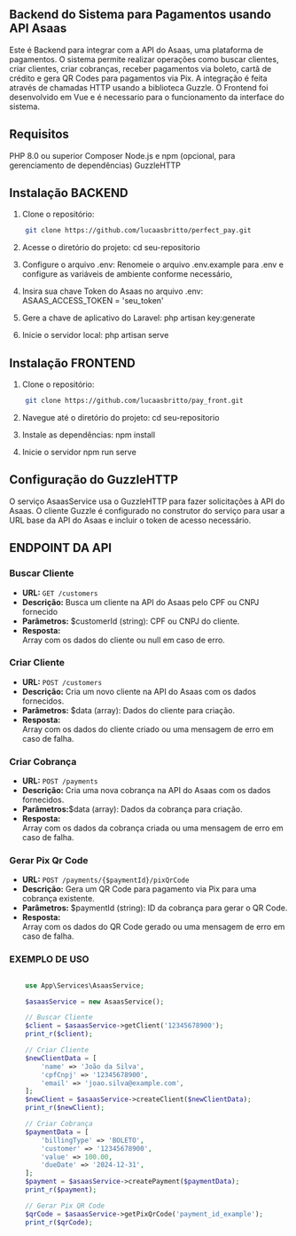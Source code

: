 
## Backend do Sistema para Pagamentos usando API Asaas
Este é Backend para integrar com a API do Asaas, uma plataforma de pagamentos. O sistema permite realizar operações como buscar clientes, criar clientes, criar cobranças, receber pagamentos via boleto, cartã de crédito e gera QR Codes para pagamentos via Pix. A integração é feita através de chamadas HTTP usando a biblioteca Guzzle.
O Frontend foi desenvolvido em Vue e é necessario para o funcionamento da interface do sistema.

## Requisitos
PHP 8.0 ou superior
Composer
Node.js e npm (opcional, para gerenciamento de dependências)
GuzzleHTTP


## Instalação BACKEND

1. Clone o repositório:
```bash    
    git clone https://github.com/lucaasbritto/perfect_pay.git
```

2. Acesse o diretório do projeto:
    cd seu-repositorio

3. Configure o arquivo .env:
    Renomeie o arquivo .env.example para .env e configure as variáveis de ambiente conforme necessário,

4. Insira sua chave Token do Asaas no arquivo .env:
    ASAAS_ACCESS_TOKEN = 'seu_token'

5. Gere a chave de aplicativo do Laravel:
    php artisan key:generate

7. Inicie o servidor local:
    php artisan serve



## Instalação FRONTEND

1. Clone o repositório:
```bash   
    git clone https://github.com/lucaasbritto/pay_front.git
```

2. Navegue até o diretório do projeto:
    cd seu-repositorio

3. Instale as dependências:
    npm install

4. Inicie o servidor
    npm run serve





## Configuração do GuzzleHTTP
O serviço AsaasService usa o GuzzleHTTP para fazer solicitações à API do Asaas. O cliente Guzzle é configurado no construtor do serviço para usar a URL base da API do Asaas e incluir o token de acesso necessário.



## ENDPOINT DA API


### Buscar Cliente

- **URL:** `GET /customers`
- **Descrição:** Busca um cliente na API do Asaas pelo CPF ou CNPJ fornecido
- **Parâmetros:** $customerId (string): CPF ou CNPJ do cliente.
- **Resposta:**    
    Array com os dados do cliente ou null em caso de erro.


### Criar Cliente

- **URL:** `POST /customers`
- **Descrição:** Cria um novo cliente na API do Asaas com os dados fornecidos.
- **Parâmetros:** $data (array): Dados do cliente para criação.
- **Resposta:**    
    Array com os dados do cliente criado ou uma mensagem de erro em caso de falha.


### Criar Cobrança

- **URL:** `POST /payments`
- **Descrição:** Cria uma nova cobrança na API do Asaas com os dados fornecidos.
- **Parâmetros:**$data (array): Dados da cobrança para criação.
- **Resposta:**    
    Array com os dados da cobrança criada ou uma mensagem de erro em caso de falha.


### Gerar Pix Qr Code

- **URL:** `POST /payments/{$paymentId}/pixQrCode`
- **Descrição:** Gera um QR Code para pagamento via Pix para uma cobrança existente.
- **Parâmetros:** $paymentId (string): ID da cobrança para gerar o QR Code.
- **Resposta:**    
   Array com os dados do QR Code gerado ou uma mensagem de erro em caso de falha.


### EXEMPLO DE USO

```php

    use App\Services\AsaasService;

    $asaasService = new AsaasService();

    // Buscar Cliente
    $client = $asaasService->getClient('12345678900');
    print_r($client);

    // Criar Cliente
    $newClientData = [
        'name' => 'João da Silva',
        'cpfCnpj' => '12345678900',
        'email' => 'joao.silva@example.com',
    ];
    $newClient = $asaasService->createClient($newClientData);
    print_r($newClient);

    // Criar Cobrança
    $paymentData = [
        'billingType' => 'BOLETO',
        'customer' => '12345678900',
        'value' => 100.00,
        'dueDate' => '2024-12-31',
    ];
    $payment = $asaasService->createPayment($paymentData);
    print_r($payment);

    // Gerar Pix QR Code
    $qrCode = $asaasService->getPixQrCode('payment_id_example');
    print_r($qrCode);

```

